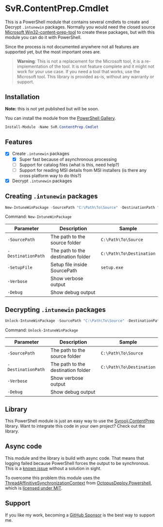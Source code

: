 # SvR.ContentPrep.Cmdlet

This is a PowerShell module that contains several cmdlets to create and Decrypt `.intunewin` packages.
Normally you would need the closed source [Microsoft Win32-content-prep-tool](https://github.com/microsoft/Microsoft-Win32-Content-Prep-Tool) to create these packages, but with this module you can do it with PowerShell.

Since the process is not documented anywhere not all features are supported yet, but the most important ones are.

> **Warning**: This is not a replacement for the Microsoft tool, it is a re-implementation of the tool. It is not feature complete and it might not work for your use case. If you need a tool that works, use the Microsoft tool. This library is provided as-is, without any warranty or support.

## Installation

**Note:** this is not yet published but will be soon.

You can install the module from the [PowerShell Gallery](https://www.powershellgallery.com/packages/SvR.ContentPrep.Cmdlet/).

```powershell
Install-Module -Name SvR.ContentPrep.Cmdlet
```

## Features

- [x] Create `.intunewin` packages
  - [x] Super fast because of asynchronous processing
  - [ ] Support for catalog files (what is this, need help?)
  - [ ] Support for reading MSI details from MSI installers (is there any cross platform way to do this?)
- [x] Decrypt `.intunewin` packages

## Creating `.intunewin` packages

```powershell
New-IntuneWinPackage -SourcePath "C:\Path\To\Source" -DestinationPath "C:\Path\To\Destination" -SetupFile "setup.exe"
```

Command: `New-IntuneWinPackage`

| Parameter | Description | Sample |
| --- | --- | --- |
| `-SourcePath` | The path to the source folder | `C:\Path\To\Source` |
| `-DestinationPath` | The path to the destination folder | `C:\Path\To\Destination` |
| `-SetupFile` | Setup file inside SourcePath | `setup.exe` |
| `-Verbose` | Show verbose output | |
| `-Debug` | Show debug output | |

## Decrypting `.intunewin` packages

```powershell
Unlock-IntuneWinPackage -SourcePath "C:\Path\To\Source" -DestinationPath "C:\Path\To\Destination"
```

Command: `Unlock-IntuneWinPackage`

| Parameter | Description | Sample |
| --- | --- | --- |
| `-SourcePath` | The path to the source folder | `C:\Path\To\Source` |
| `-DestinationPath` | The path to the destination folder | `C:\Path\To\Destination` |
| `-Verbose` | Show verbose output | |
| `-Debug` | Show debug output | |

## Library

This PowerShell module is just an easy way to use the [Svrooij.ContentPrep](https://github.com/svrooij/ContentPrep) library. Want to integrate this code in your own project? Check out the library.

## Async code

This module and the library is build with async code. That means that logging failed because PowerShell forces the output to be synchronous. This is a [known issue](https://github.com/PowerShell/PowerShell/issues/10452) without a solution in sight.

To overcome this problem this module uses the [ThreadAffinitiveSynchronizationContext](https://github.com/NTTLimitedRD/OctopusDeploy.Powershell/blob/7653993ffbf3ddfc7381e1196dbaa6fdf43cd982/OctopusDeploy.Powershell/ThreadAffinitiveSynchronizationContext.cs) from [OctopusDeploy.Powershell](https://github.com/NTTLimitedRD/OctopusDeploy.Powershell), which is [licensed under MIT](https://github.com/NTTLimitedRD/OctopusDeploy.Powershell/blob/master/LICENSE).

## Support

If you like my work, becoming a [GitHub Sponsor](https://github.com/sponsors/svrooij) is the best way to support me.
